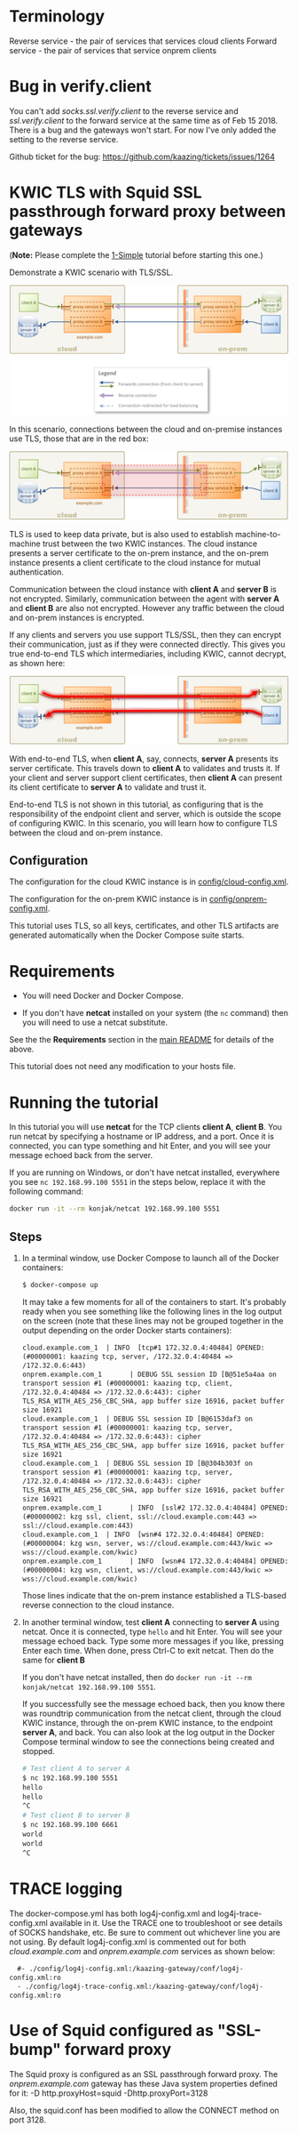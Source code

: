 # Terminology

Reverse service - the pair of services that services cloud clients
Forward service - the pair of services that service onprem clients

# Bug in verify.client

You can't add *socks.ssl.verify.client* to the reverse service and *ssl.verify.client* to the forward service at the same time as of Feb 15 2018. There is a bug and the gateways won't start. For now I've only added the setting to the reverse service.

Github ticket for the bug: https://github.com/kaazing/tickets/issues/1264

# KWIC TLS with Squid SSL passthrough forward proxy between gateways

(**Note:** Please complete the [1-Simple](../1-simple) tutorial before starting this one.)

Demonstrate a KWIC scenario with TLS/SSL.

![KWIC](img/kwic-tls-1.jpg)

In this scenario, connections between the cloud and on-premise instances use TLS, those that are in the red box:

![KWIC](img/kwic-tls-2.jpg)

TLS is used to keep data private, but is also used to establish machine-to-machine trust between the two KWIC instances. The cloud instance presents a server certificate to the on-prem instance, and the on-prem instance presents a client certificate to the cloud instance for mutual authentication.

Communication between the cloud instance with **client A** and **server B** is not encrypted. Similarly, communication between the agent with **server A** and **client B** are also not encrypted. However any traffic between the cloud and on-prem instances is encrypted.

If any clients and servers you use support TLS/SSL, then they can encrypt their communication, just as if they were connected directly. This gives you true end-to-end TLS which intermediaries, including KWIC, cannot decrypt, as shown here:

![KWIC](img/kwic-tls-3.jpg)

With end-to-end TLS, when **client A**, say, connects, **server A** presents its server certificate. This travels down to **client A** to validates and trusts it. If your client and server support client certificates, then **client A** can present its client certificate to **server A** to validate and trust it.

End-to-end TLS is not shown in this tutorial, as configuring that is the responsibility of the endpoint client and server, which is outside the scope of configuring KWIC. In this scenario, you will learn how to configure TLS between the cloud and on-prem instance.

## Configuration

The configuration for the cloud KWIC instance is in [config/cloud-config.xml](config/cloud-config.xml).

The configuration for the on-prem KWIC instance is in [config/onprem-config.xml](config/onprem-config.xml).

This tutorial uses TLS, so all keys, certificates, and other TLS artifacts are generated automatically when the Docker Compose suite starts.

# Requirements

* You will need Docker and Docker Compose.

* If you don't have **netcat** installed on your system (the `nc` command) then you will need to use a netcat substitute.

See the the **Requirements** section in the [main README](../../README.md) for details of the above.

This tutorial does not need any modification to your hosts file.

# Running the tutorial

In this tutorial you will use **netcat** for the TCP clients **client A**, **client B**. You run netcat by specifying a hostname or IP address, and a port. Once it is connected, you can type something and hit Enter, and you will see your message echoed back from the server.

If you are running on Windows, or don't have netcat installed, everywhere you see `nc 192.168.99.100 5551` in the steps below, replace it with the following command:

```bash
docker run -it --rm konjak/netcat 192.168.99.100 5551
```

## Steps

1. In a terminal window, use Docker Compose to launch all of the Docker containers:

    ```bash
    $ docker-compose up
    ```

    It may take a few moments for all of the containers to start. It's probably ready when you see something like the following lines in the log output on the screen (note that these lines may not be grouped together in the output depending on the order Docker starts containers):

    ```
    cloud.example.com_1  | INFO  [tcp#1 172.32.0.4:40484] OPENED: (#00000001: kaazing tcp, server, /172.32.0.4:40484 => /172.32.0.6:443)
    onprem.example.com_1       | DEBUG SSL session ID [B@51e5a4aa on transport session #1 (#00000001: kaazing tcp, client, /172.32.0.4:40484 => /172.32.0.6:443): cipher TLS_RSA_WITH_AES_256_CBC_SHA, app buffer size 16916, packet buffer size 16921
    cloud.example.com_1  | DEBUG SSL session ID [B@6153daf3 on transport session #1 (#00000001: kaazing tcp, server, /172.32.0.4:40484 => /172.32.0.6:443): cipher TLS_RSA_WITH_AES_256_CBC_SHA, app buffer size 16916, packet buffer size 16921
    cloud.example.com_1  | DEBUG SSL session ID [B@304b303f on transport session #1 (#00000001: kaazing tcp, server, /172.32.0.4:40484 => /172.32.0.6:443): cipher TLS_RSA_WITH_AES_256_CBC_SHA, app buffer size 16916, packet buffer size 16921
    onprem.example.com_1       | INFO  [ssl#2 172.32.0.4:40484] OPENED: (#00000002: kzg ssl, client, ssl://cloud.example.com:443 => ssl://cloud.example.com:443)
    cloud.example.com_1  | INFO  [wsn#4 172.32.0.4:40484] OPENED: (#00000004: kzg wsn, server, ws://cloud.example.com:443/kwic => wss://cloud.example.com/kwic)
    onprem.example.com_1       | INFO  [wsn#4 172.32.0.4:40484] OPENED: (#00000004: kzg wsn, client, ws://cloud.example.com:443/kwic => wss://cloud.example.com/kwic)
    ```

    Those lines indicate that the on-prem instance established a TLS-based reverse connection to the cloud instance.

1. In another terminal window, test **client A** connecting to **server A** using netcat. Once it is connected, type `hello` and hit Enter. You will see your message echoed back. Type some more messages if you like, pressing Enter each time. When done, press Ctrl-C to exit netcat. Then do the same for **client B**

    If you don't have netcat installed, then do `docker run -it --rm konjak/netcat 192.168.99.100 5551`.

    If you successfully see the message echoed back, then you know there was roundtrip communication from the netcat client, through the cloud KWIC instance, through the on-prem KWIC instance, to the endpoint **server A**, and back. You can also look at the log output in the Docker Compose terminal window to see the connections being created and stopped.

    ```bash
    # Test client A to server A
    $ nc 192.168.99.100 5551
    hello
    hello
    ^C
    # Test client B to server B
    $ nc 192.168.99.100 6661
    world
    world
    ^C
    ```

# TRACE logging
The docker-compose.yml has both log4j-config.xml and log4j-trace-config.xml available in it. Use the TRACE one to troubleshoot or see details of SOCKS handshake, etc. Be sure to comment out whichever line you are not using. By default log4j-config.xml is commented out for both *cloud.example.com* and *onprem.example.com* services as shown below:

      #- ./config/log4j-config.xml:/kaazing-gateway/conf/log4j-config.xml:ro
      - ./config/log4j-trace-config.xml:/kaazing-gateway/conf/log4j-config.xml:ro

# Use of Squid configured as "SSL-bump" forward proxy

The Squid proxy is configured as an SSL passthrough forward proxy. The *onprem.example.com* gateway has these Java system properties defined for it:
-D http.proxyHost=squid -Dhttp.proxyPort=3128

Also, the squid.conf has been modified to allow the CONNECT method on port 3128.
